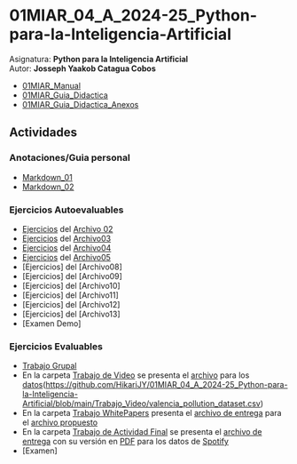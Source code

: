 # 01MIAR_04_A_2024-25_Python-para-la-Inteligencia-Artificial
Asignatura: **Python para la Inteligencia Artificial**\
Autor: **Josseph Yaakob Catagua Cobos**
- [01MIAR_Manual](https://github.com/HikariJY/01MIAR_04_A_2024-25_Python-para-la-Inteligencia-Artificial/blob/main/01MIAR_Manual.pdf)
- [01MIAR_Guia_Didactica](https://github.com/HikariJY/01MIAR_04_A_2024-25_Python-para-la-Inteligencia-Artificial/blob/main/01MIAR_Guia_Didactica.pdf)
- [01MIAR_Guia_Didactica_Anexos](https://github.com/HikariJY/01MIAR_04_A_2024-25_Python-para-la-Inteligencia-Artificial/blob/main/01MIAR_Guia_Didactica_Anexo.pdf)
## **Actividades**
### **Anotaciones/Guia personal**
- [Markdown_01](https://github.com/HikariJY/01MIAR_04_A_2024-25_Python-para-la-Inteligencia-Artificial/blob/main/Anotaciones/Markdown_01.ipynb)
- [Markdown_02](https://github.com/HikariJY/01MIAR_04_A_2024-25_Python-para-la-Inteligencia-Artificial/blob/main/Anotaciones/Markdown_02.ipynb)
### **Ejercicios Autoevaluables**
- [Ejercicios](https://github.com/HikariJY/01MIAR_04_A_2024-25_Python-para-la-Inteligencia-Artificial/blob/main/Ejercicios_Autoevaluados/Ejercicio_Archivo02.ipynb) del [Archivo 02](https://github.com/HikariJY/01MIAR_04_A_2024-25_Python-para-la-Inteligencia-Artificial/blob/main/Actividades%20Autoevaluados/Ejercicio_Archivo02.ipynb)
- [Ejercicios](https://github.com/HikariJY/01MIAR_04_A_2024-25_Python-para-la-Inteligencia-Artificial/blob/main/Ejercicios_Autoevaluados/Ejercicio_Archivo03.ipynb) del [Archivo03](https://github.com/HikariJY/01MIAR_04_A_2024-25_Python-para-la-Inteligencia-Artificial/blob/main/Actividades%20Autoevaluados/Ejercicio_Archivo03.ipynb)
- [Ejercicios](https://github.com/HikariJY/01MIAR_04_A_2024-25_Python-para-la-Inteligencia-Artificial/blob/main/Ejercicios_Autoevaluados/Ejercicio_Archivo03.ipynb) del [Archivo04](https://github.com/HikariJY/01MIAR_04_A_2024-25_Python-para-la-Inteligencia-Artificial/blob/main/Actividades%20Autoevaluados/Ejercicio_Archivo04.ipynb)
- [Ejercicios](https://github.com/HikariJY/01MIAR_04_A_2024-25_Python-para-la-Inteligencia-Artificial/blob/main/Ejercicios_Autoevaluados/Ejercicio_Archivo05.ipynb) del [Archivo05](https://github.com/HikariJY/01MIAR_04_A_2024-25_Python-para-la-Inteligencia-Artificial/blob/main/Actividades%20Autoevaluados/Ejercicio_Archivo05.ipynb)
- [Ejercicios] del [Archivo08]
- [Ejercicios] del [Archivo09]
- [Ejercicios] del [Archivo10]
- [Ejercicios] del [Archivo11]
- [Ejercicios] del [Archivo12]
- [Ejercicios] del [Archivo13]
- [Examen Demo]

### **Ejercicios Evaluables**
- [Trabajo Grupal](https://github.com/HikariJY/01MIAR_04_A_2024-25_Python-para-la-Inteligencia-Artificial/tree/main/Actividades/Actividad_Grupal)
- En la carpeta [Trabajo de Video](https://github.com/HikariJY/01MIAR_04_A_2024-25_Python-para-la-Inteligencia-Artificial/tree/main/Actividades/Actividad_Video) se presenta el [archivo](https://github.com/HikariJY/01MIAR_04_A_2024-25_Python-para-la-Inteligencia-Artificial/blob/main/Actividades/Actividad_Video/JossephCataguaCobos_01MIAR%20_ActividadVideo_ValenciaPollution.ipynb) para los [datos](https://github.com/HikariJY/01MIAR_04_A_2024-25_Python-para-la-Inteligencia-Artificial/tree/main/Actividades/Actividad_Video/res)(https://github.com/HikariJY/01MIAR_04_A_2024-25_Python-para-la-Inteligencia-Artificial/blob/main/Trabajo_Video/valencia_pollution_dataset.csv)
- En la carpeta [Trabajo WhitePapers](https://github.com/HikariJY/01MIAR_04_A_2024-25_Python-para-la-Inteligencia-Artificial/tree/main/Actividades/Actividad_WhitePapers) presenta el [archivo de entrega](https://github.com/HikariJY/01MIAR_04_A_2024-25_Python-para-la-Inteligencia-Artificial/blob/main/Actividades/Actividad_WhitePapers/JossephYaakobCataguaCobos_WhitePapers.ipynb) para el [archivo propuesto](https://github.com/HikariJY/01MIAR_04_A_2024-25_Python-para-la-Inteligencia-Artificial/blob/main/Actividades/Actividad_WhitePapers/01MIAR_ACT_WhitePapers.ipynb)
- En la carpeta [Trabajo de Actividad Final](https://github.com/HikariJY/01MIAR_04_A_2024-25_Python-para-la-Inteligencia-Artificial/tree/main/Actividades/Actividad_Final_Datasets) se presenta el [archivo de entrega](https://github.com/HikariJY/01MIAR_04_A_2024-25_Python-para-la-Inteligencia-Artificial/blob/main/Actividades/Actividad_Final_Datasets/JossephYaakobCataguaCobos_ActividadFinal_02.ipynb) con su versión en [PDF](https://github.com/HikariJY/01MIAR_04_A_2024-25_Python-para-la-Inteligencia-Artificial/blob/main/Actividades/Actividad_Final_Datasets/JossephYaako…%20-%20JupyterLab.pdf) para los datos de [Spotify](https://github.com/HikariJY/01MIAR_04_A_2024-25_Python-para-la-Inteligencia-Artificial/tree/main/Actividades/Actividad_Final_Datasets/SpotifyData)
- [Examen]

